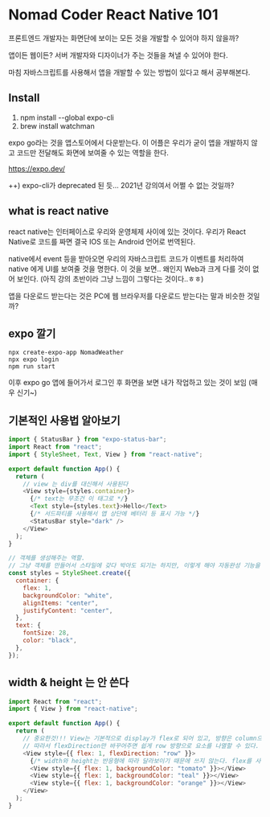 # Nomad Coder React Native 101

프론트엔드 개발자는 화면단에 보이는 모든 것을 개발할 수 있어야 하지 않을까?

앱이든 웹이든? 서버 개발자와 디자이너가 주는 것들을 쳐낼 수 있어야 한다.

마침 자바스크립트를 사용해서 앱을 개발할 수 있는 방법이 있다고 해서 공부해본다.

## Install

1. npm install --global expo-cli
2. brew install watchman

expo go라는 것을 앱스토어에서 다운받는다. 이 어플은 우리가 굳이 앱을 개발하지 않고 코드만 전달해도 화면에 보여줄 수 있는 역할을 한다.

https://expo.dev/

++) expo-cli가 deprecated 된 듯... 2021년 강의여서 어쩔 수 없는 것일까?

## what is react native

react native는 인터페이스로 우리와 운영체제 사이에 있는 것이다. 우리가 React Native로 코드를 짜면 결국 IOS 또는 Android 언어로 번역된다.

native에서 event 등을 받아오면 우리의 자바스크립트 코드가 이벤트를 처리하여 native 에게 UI를 보여줄 것을 명한다. 이 것을 보면.. 왜인지 Web과 크게 다를 것이 없어 보인다. (아직 강의 초반이라 그냥 느낌이 그렇다는 것이다..ㅎㅎ)

앱을 다운로드 받는다는 것은 PC에 웹 브라우저를 다운로드 받는다는 말과 비슷한 것일까?

## expo 깔기

```
npx create-expo-app NomadWeather
npx expo login
npm run start
```

이후 expo go 앱에 들어가서 로그인 후 화면을 보면 내가 작업하고 있는 것이 보임 (매우 신기~)

## 기본적인 사용법 알아보기

```js
import { StatusBar } from "expo-status-bar";
import React from "react";
import { StyleSheet, Text, View } from "react-native";

export default function App() {
  return (
    // view 는 div를 대신해서 사용된다
    <View style={styles.container}>
      {/* text는 무조건 이 태그로 */}
      <Text style={styles.text}>Hello</Text>
      {/* 서드파티를 사용해서 앱 상단에 베터리 등 표시 가능 */}
      <StatusBar style="dark" />
    </View>
  );
}

// 객체를 생성해주는 역할.
// 그냥 객체를 만들어서 스타일에 갖다 박아도 되기는 하지만, 이렇게 해야 자동완성 기능을 제공함
const styles = StyleSheet.create({
  container: {
    flex: 1,
    backgroundColor: "white",
    alignItems: "center",
    justifyContent: "center",
  },
  text: {
    fontSize: 28,
    color: "black",
  },
});
```

## width & height 는 안 쓴다

```js
import React from "react";
import { View } from "react-native";

export default function App() {
  return (
    // 중요한것!!! View는 기본적으로 display가 flex로 되어 있고, 방향은 column으로 되어있다.
    // 따라서 flexDirection만 바꾸어주면 쉽게 row 방향으로 요소를 나열할 수 있다.
    <View style={{ flex: 1, flexDirection: "row" }}>
      {/* width와 height는 반응형에 따라 달라보이기 때문에 쓰지 않는다. flex를 사용해서 비율로다가 나타낸다 */}
      <View style={{ flex: 1, backgroundColor: "tomato" }}></View>
      <View style={{ flex: 1, backgroundColor: "teal" }}></View>
      <View style={{ flex: 1, backgroundColor: "orange" }}></View>
    </View>
  );
}
```
